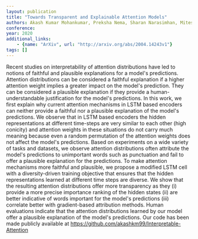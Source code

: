 ```yaml
---
layout: publication
title: "Towards Transparent and Explainable Attention Models"
authors: Akash Kumar Mohankumar, Preksha Nema, Sharan Narasimhan, Mitesh M. Khapra, Balaji Vasan Srinivasan, Balaraman Ravindran
conference: 
year: 2020
additional_links: 
    - {name: "ArXiv", url: "http://arxiv.org/abs/2004.14243v1"}
tags: []
---
```

Recent studies on interpretability of attention distributions have led to
notions of faithful and plausible explanations for a model's predictions.
Attention distributions can be considered a faithful explanation if a higher
attention weight implies a greater impact on the model's prediction. They can
be considered a plausible explanation if they provide a human-understandable
justification for the model's predictions. In this work, we first explain why
current attention mechanisms in LSTM based encoders can neither provide a
faithful nor a plausible explanation of the model's predictions. We observe
that in LSTM based encoders the hidden representations at different time-steps
are very similar to each other (high conicity) and attention weights in these
situations do not carry much meaning because even a random permutation of the
attention weights does not affect the model's predictions. Based on experiments
on a wide variety of tasks and datasets, we observe attention distributions
often attribute the model's predictions to unimportant words such as
punctuation and fail to offer a plausible explanation for the predictions. To
make attention mechanisms more faithful and plausible, we propose a modified
LSTM cell with a diversity-driven training objective that ensures that the
hidden representations learned at different time steps are diverse. We show
that the resulting attention distributions offer more transparency as they (i)
provide a more precise importance ranking of the hidden states (ii) are better
indicative of words important for the model's predictions (iii) correlate
better with gradient-based attribution methods. Human evaluations indicate that
the attention distributions learned by our model offer a plausible explanation
of the model's predictions. Our code has been made publicly available at
https://github.com/akashkm99/Interpretable-Attention